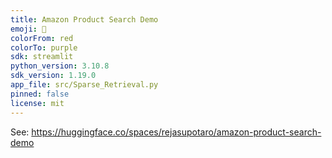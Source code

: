 ```yaml
---
title: Amazon Product Search Demo
emoji: 🚀
colorFrom: red
colorTo: purple
sdk: streamlit
python_version: 3.10.8
sdk_version: 1.19.0
app_file: src/Sparse_Retrieval.py
pinned: false
license: mit
---
```


See: https://huggingface.co/spaces/rejasupotaro/amazon-product-search-demo
